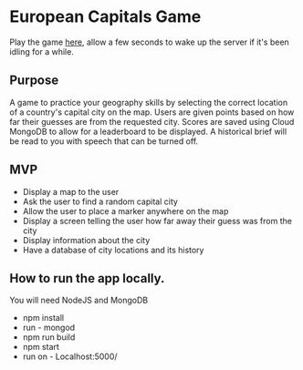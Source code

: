 # European Capitals Game

Play the game [here](https://european-capitals.herokuapp.com/), allow a few seconds
to wake up the server if it's been idling for a while.

## Purpose

A game to practice your geography skills by selecting the correct location
of a country's capital city on the map. Users are given points based on how
far their guesses are from the requested city. Scores are saved using Cloud MongoDB
to allow for a leaderboard to be displayed. A historical brief will be read to you with
speech that can be turned off.

## MVP

- Display a map to the user
- Ask the user to find a random capital city
- Allow the user to place a marker anywhere on the map
- Display a screen telling the user how far away their guess was from the city
- Display information about the city
- Have a database of city locations and its history

## How to run the app locally.

You will need NodeJS and MongoDB

- npm install
- run - mongod
- npm run build
- npm start
- run on - Localhost:5000/
